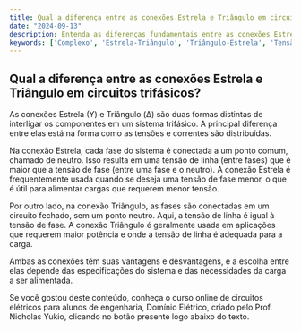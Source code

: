 ```yaml
---
title: Qual a diferença entre as conexões Estrela e Triângulo em circuitos trifásicos?
date: "2024-09-13"
description: Entenda as diferenças fundamentais entre as conexões Estrela e Triângulo em circuitos trifásicos.
keywords: ['Complexo', 'Estrela-Triângulo', 'Triângulo-Estrela', 'Tensão', 'Trifásico', 'Usado', 'Instantânea']
---
```


## Qual a diferença entre as conexões Estrela e Triângulo em circuitos trifásicos?

As conexões Estrela (Y) e Triângulo (Δ) são duas formas distintas de interligar os componentes em um sistema trifásico. A principal diferença entre elas está na forma como as tensões e correntes são distribuídas.

Na conexão Estrela, cada fase do sistema é conectada a um ponto comum, chamado de neutro. Isso resulta em uma tensão de linha (entre fases) que é maior que a tensão de fase (entre uma fase e o neutro). A conexão Estrela é frequentemente usada quando se deseja uma tensão de fase menor, o que é útil para alimentar cargas que requerem menor tensão.

Por outro lado, na conexão Triângulo, as fases são conectadas em um circuito fechado, sem um ponto neutro. Aqui, a tensão de linha é igual à tensão de fase. A conexão Triângulo é geralmente usada em aplicações que requerem maior potência e onde a tensão de linha é adequada para a carga.

Ambas as conexões têm suas vantagens e desvantagens, e a escolha entre elas depende das especificações do sistema e das necessidades da carga a ser alimentada.

Se você gostou deste conteúdo, conheça o curso online de circuitos elétricos para alunos de engenharia, Domínio Elétrico, criado pelo Prof. Nicholas Yukio, clicando no botão presente logo abaixo do texto.